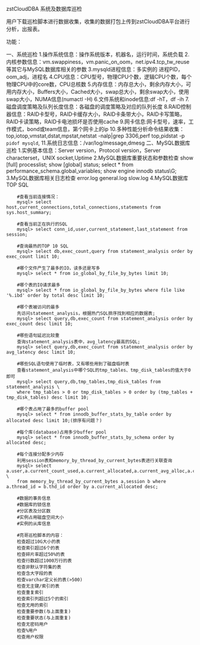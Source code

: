 zstCloudDBA 系统及数据库巡检

用户下载巡检脚本进行数据收集，收集的数据打包上传到zstCloudDBA平台进行分析，出报表。

功能：

一、系统巡检
	1.操作系统信息：操作系统版本，机器名，运行时间，系统负载
	2.内核参数信息：vm.swappiness，vm.panic_on_oom，net.ipv4.tcp_tw_reuse等其它与MySQL数据库相关的参数
	3.mysqld进程信息：多实例的 进程PID，oom_adj，进程名
	4.CPU信息：CPU型号，物理CPU个数，逻辑CPU个数，每个物理CPU中的core数，CPU总核数
	5.内存信息：内存总大小，剩余内存大小，可用内存大小，Buffers大小，Cached大小，swap总大小，剩余swap大小，使用swap大小，NUMA信息(numactl -H)
	6.文件系统和inode信息:df -hT，df -ih
	7.磁盘调度策略及队列长度信息：各磁盘的调度策略及对应的队列长度
	8.RAID控制器信息：RAID卡型号，RAID卡缓存大小，RAID卡条带大小，RAID卡写策略，RAID卡读策略，RAID卡电池损坏是否使用cache
	9.网卡信息:网卡型号，速率，工作模式，bond或team信息，第个网卡上的ip
	10.多种性能分析命令结果收集：top,iotop,vmstat,dstat,mpstat,netstat -nalp|grep 3306,perf top,pidstat -p `pidof mysqld`,
	11.系统日志信息：/var/log/message,dmesg
二、MySQL数据库巡检
	1.实例基本信息：Server version，Protocol version，Server characterset，UNIX socket,Uptime
	2.MySQL数据库重要状态和参数检查
		show [full] processlist;
		show [global] status;
		select * from performance_schema.global_variables;
		show engine innodb status\G;
	3.MySQL数据库相关日志检查
		error.log general.log slow.log
	4.MySQL数据库TOP SQL	
	
		#查看当前连接情况：
		mysql> select host,current_connections,total_connections,statements from sys.host_summary;
		
		#查看当前正在执行的SQL
		mysql> select conn_id,user,current_statement,last_statement from session;
		
		#查询最热的TOP 10 SQL
		mysql> select db,exec_count,query from statement_analysis order by exec_count limit 10;
		
		#哪个文件产生了最多的IO，读多还是写多
		mysql> select * from io_global_by_file_by_bytes limit 10;
		
		#哪个表的IO请求最多
		mysql> select * from io_global_by_file_by_bytes where file like '%.ibd' order by total desc limit 10;
		
		#哪个表被访问的最多
		先访问statement_analysis，根据热门SQL排序找到相应的数据表;
		mysql> select query,db,exec_count from statement_analysis order by exec_count desc limit 10;
		
		#哪些语句延迟比较重
		查询statement_analysis表中，avg_latency最高的SQL;
		mysql> select query,db,exec_count from statement_analysis order by avg_latency desc limit 10;
		
		#哪些SQL语句使用了临时表，又有哪些用到了磁盘临时表
		查看statement_analysis中哪个SQL的tmp_tables、tmp_disk_tables的值大于0即可
		mysql> select query,db,tmp_tables,tmp_disk_tables from statement_analysis \
		where tmp_tables > 0 or tmp_disk_tables > 0 order by (tmp_tables + tmp_disk_tables) desc limit 10;
		
		#哪个表占用了最多的buffer pool
		mysql> select * from innodb_buffer_stats_by_table order by allocated desc limit 10;(排序有问题？)
		
		#每个库(database)占用多少buffer pool
		mysql> select * from innodb_buffer_stats_by_schema order by allocated desc;
		
		#每个连接分配多少内存
		利用session表和memory_by_thread_by_current_bytes表进行关联查询
		mysql> select a.user,a.current_count_used,a.current_allocated,a.current_avg_alloc,a.current_max_alloc,a.total_allocated,b.current_statement \
		from memory_by_thread_by_current_bytes a,session b where a.thread_id = b.thd_id order by a.current_allocated desc;

		#数据的事务信息
		#数据库的锁信息
		#分区表及分区数
		#实例占用磁盘空间大小
		#实例的从库信息
		
		#亮哥巡检脚本的内容：
		检查超过10G大小的表
		检查索引超过6个的表
		检查碎片率超过50%的表
		检查行数超过1000万行的表
		检查非默认字符集的表
		检查含大字段的表
		检查varchar定义长的表(>500)
		检查无主键/索引的表
		检查重复索引
		检查索引列超过5个的索引
		检查无用的索引
		检查重要参数(与上面重复)
		检查重要状态(与上面重复)
		检查无密码用户
		检查%用户
		检查用户权限